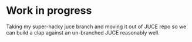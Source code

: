 # Work in progress

Taking my super-hacky juce branch and moving it out of JUCE repo so we can
build a clap against an un-branched JUCE reasonably well.
